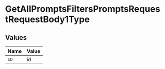 # GetAllPromptsFiltersPromptsRequestRequestBody1Type


## Values

| Name  | Value |
| ----- | ----- |
| `ID`  | id    |